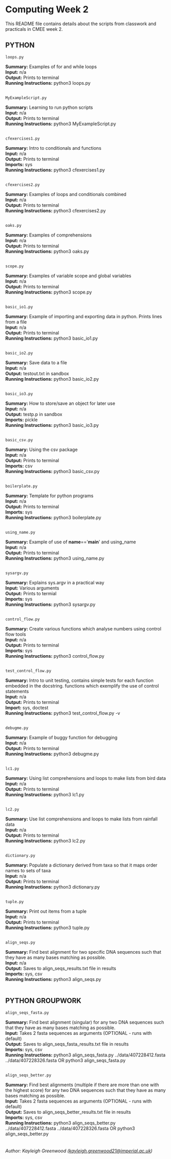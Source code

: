 # Computing Week 2

This README file contains details about the scripts from classwork and practicals in CMEE week 2.

## PYTHON

    loops.py

**Summary:** Examples of for and while loops <br />
**Input:** n/a <br />
**Output:** Prints to terminal <br />
**Running Instructions:** python3 loops.py <br /><br />


    MyExampleScript.py

**Summary:** Learning to run python scripts <br />
**Input:** n/a <br />
**Output:** Prints to terminal <br />
**Running Instructions:** python3 MyExampleScript.py <br /><br />


    cfexercises1.py

**Summary:** Intro to conditionals and functions <br />
**Input:** n/a <br />
**Output:** Prints to terminal <br />
**Imports:** sys <br />
**Running Instructions:** python3 cfexercises1.py <br /><br />


    cfexercises2.py

**Summary:** Examples of loops and conditionals combined <br />
**Input:** n/a<br />
**Output:** Prints to terminal <br />
**Running Instructions:** python3 cfexercises2.py <br /><br />


    oaks.py

**Summary:** Examples of comprehensions <br />
**Input:** n/a <br />
**Output:** Prints to terminal <br />
**Running Instructions:** python3 oaks.py<br /><br />


    scope.py

**Summary:** Examples of variable scope and global variables <br />
**Input:** n/a <br />
**Output:** Prints to terminal <br />
**Running Instructions:** python3 scope.py <br /><br />


    basic_io1.py

**Summary:** Example of importing and exporting data in python. Prints lines from a file <br />
**Input:** n/a <br />
**Output:** Prints to terminal <br />
**Running Instructions:** python3 basic_io1.py <br /><br />


    basic_io2.py

**Summary:** Save data to a file <br />
**Input:** n/a <br />
**Output:** testout.txt in sandbox <br />
**Running Instructions:** python3 basic_io2.py <br /><br />


    basic_io3.py

**Summary:** How to store/save an object for later use <br />
**Input:** n/a <br />
**Output:** testp.p in sandbox <br />
**Imports:** pickle <br />
**Running Instructions:** python3 basic_io3.py <br /><br />



    basic_csv.py

**Summary:** Using the csv package <br />
**Input:** n/a <br />
**Output:** Prints to terminal <br />
**Imports:** csv <br />
**Running Instructions:** python3 basic_csv.py <br /><br />



    boilerplate.py

**Summary:** Template for python programs <br />
**Input:** n/a <br />
**Output:** Prints to terminal <br />
**Imports:** sys <br />
**Running Instructions:** python3 boilerplate.py<br /><br />


    using_name.py

**Summary:** Example of use of __name__=='__main__' and using_name <br />
**Input:** n/a <br />
**Output:** Prints to terminal <br />
**Running Instructions:** python3 using_name.py <br /><br />


    sysargv.py

**Summary:** Explains sys.argv in a practical way <br />
**Input:** Various arguments <br />
**Output:** Prints to termial <br />
**Imports:** sys <br />
**Running Instructions:** python3 sysargv.py <br /><br />



    control_flow.py

**Summary:** Create various functions which analyse numbers using control flow tools <br />
**Input:** n/a <br />
**Output:** Prints to terminal <br />
**Imports:** sys <br />
**Running Instructions:** python3 control_flow.py<br /><br />


    test_control_flow.py

**Summary:** Intro to unit testing, contains simple tests for each function embedded in the docstring. functions which exemplify the use of control statements <br />
**Input:** n/a <br />
**Output:** Prints to terminal <br />
**Import:** sys, doctest <br />
**Running Instructions:** python3 test_control_flow.py -v <br /><br />


    debugme.py

**Summary:** Example of buggy function for debugging <br />
**Input:** n/a <br />
**Output:** Prints to terminal <br />
**Running Instructions:** python3 debugme.py <br /><br />



    lc1.py

**Summary:** Using list comprehensions and loops to make lists from bird data <br />
**Input:** n/a <br />
**Output:** Prints to terminal <br />
**Running Instructions:** python3 lc1.py <br /><br />


    lc2.py

**Summary:** Use list comprehensions and loops to make lists from rainfall data <br />
**Input:** n/a <br />
**Output:** Prints to terminal <br />
**Running Instructions:** python3 lc2.py<br /><br />


    dictionary.py

**Summary:** Populate a dictionary derived from taxa so that it maps order names to sets of taxa <br />
**Input:** n/a <br />
**Output:** Prints to terminal <br />
**Running Instructions:** python3 dictionary.py<br /><br />


    tuple.py

**Summary:** Print out items from a tuple <br />
**Input:** n/a <br />
**Output:** Prints to terminal <br />
**Running Instructions:** python3 tuple.py <br /><br />


    align_seqs.py

**Summary:** Find best alignment for two specific DNA sequences such that they have as many bases matching as possible. <br />
**Input:** n/a <br />
**Output:** Saves to align_seqs_results.txt file in results <br />
**Imports:** sys, csv <br />
**Running Instructions:** python3 align_seqs.py<br /><br />

## PYTHON GROUPWORK

    align_seqs_fasta.py

**Summary:** Find best alignment (singular) for any two DNA sequences such that they have as many bases matching as possible. <br />
**Input:** Takes 2 fasta sequences as arguments (OPTIONAL - runs with default)  <br />
**Output:** Saves to align_seqs_fasta_results.txt file in results <br />
**Imports:** sys, csv <br />
**Running Instructions:** python3 align_seqs_fasta.py ../data/407228412.fasta ../data/407228326.fasta OR python3 align_seqs_fasta.py <br /><br />

    align_seqs_better.py

**Summary:** Find best alignments (multiple if there are more than one with the highest score) for any two DNA sequences such that they have as many bases matching as possible. <br />
**Input:** Takes 2 fasta sequences as arguments (OPTIONAL - runs with default)  <br />
**Output:** Saves to align_seqs_better_results.txt file in results <br />
**Imports:** sys, csv <br />
**Running Instructions:** python3 align_seqs_better.py ../data/407228412.fasta ../data/407228326.fasta OR python3 align_seqs_better.py <br /><br />


###### Author: Kayleigh Greenwood (kayleigh.greenwood21@imperial.ac.uk)